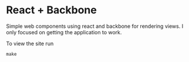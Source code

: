 # React + Backbone

Simple web components using react and backbone for rendering views.
I only focused on getting the application to work.

To view the site run

    make 